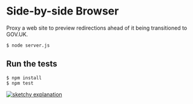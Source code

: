 # Side-by-side Browser

Proxy a web site to preview redirections ahead of it being transitioned to GOV.UK.

    $ node server.js

## Run the tests

    $ npm install
    $ npm test

[![sketchy explanation](http://farm3.staticflickr.com/2831/12187616853_d4b6008b5f_z.jpg "sketchy explanation")](http://www.flickr.com/photos/psd/12187616853)
